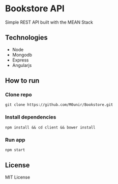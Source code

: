 # Bookstore API

Simple REST API built with the MEAN Stack

## Technologies

* Node
* Mongodb
* Express
* Angularjs

## How to run

### Clone repo

``` shell
git clone https://github.com/M0unir/Bookstore.git
```

### Install dependencies

``` shell
npm install && cd client && bower install
```

### Run app

```bash
npm start
```

## License

MIT License
